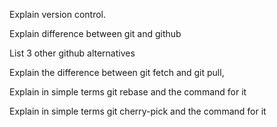 Explain version control.

Explain difference between git and github

List 3 other github alternatives

Explain the difference between git fetch and git pull,

Explain in simple terms git rebase and the command for it

Explain in simple terms git cherry-pick and the command for it 